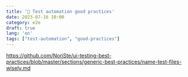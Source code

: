 ```yaml
---
title: '🤖 Test automation good practices'
date: 2023-07-16 10:00
category: e2e
draft: true
lang: 'en'
tags: ["test-automation", "good-practices"]
---
```


https://github.com/NoriSte/ui-testing-best-practices/blob/master/sections/generic-best-practices/name-test-files-wisely.md